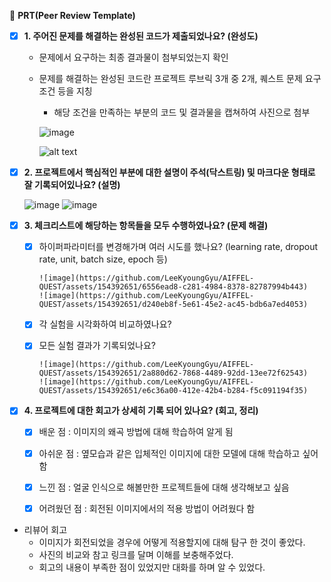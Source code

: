 🔑 **PRT(Peer Review Template)**

- [x]  **1. 주어진 문제를 해결하는 완성된 코드가 제출되었나요? (완성도)**
    - 문제에서 요구하는 최종 결과물이 첨부되었는지 확인
    - 문제를 해결하는 완성된 코드란 프로젝트 루브릭 3개 중 2개, 
    퀘스트 문제 요구조건 등을 지칭
        - 해당 조건을 만족하는 부분의 코드 및 결과물을 캡쳐하여 사진으로 첨부
        
        ![image](https://github.com/LeeKyoungGyu/AIFFEL-QUEST/assets/154392651/911c8cab-cf88-467c-8600-a0a323445586)

        ![alt text](image-4.png)

- [x]  **2. 프로젝트에서 핵심적인 부분에 대한 설명이 주석(닥스트링) 및 마크다운 형태로 잘 기록되어있나요? (설명)**
 
     ![image](https://github.com/LeeKyoungGyu/AIFFEL-QUEST/assets/154392651/aa8f712b-5fe9-423f-bd27-2a1e05e9ae58)
     ![image](https://github.com/LeeKyoungGyu/AIFFEL-QUEST/assets/154392651/5d533532-e901-4455-8205-fad31bbbf752)
    


- [x]  **3. 체크리스트에 해당하는 항목들을 모두 수행하였나요? (문제 해결)**
    - [x]  하이퍼파라미터를 변경해가며 여러 시도를 했나요? (learning rate, dropout rate, unit, batch size, epoch 등)
  
           ![image](https://github.com/LeeKyoungGyu/AIFFEL-QUEST/assets/154392651/6556ead8-c281-4984-8378-82787994b443)
           ![image](https://github.com/LeeKyoungGyu/AIFFEL-QUEST/assets/154392651/d240eb8f-5e61-45e2-ac45-bdb6a7ed4053)
           
    - [x]  각 실험을 시각화하여 비교하였나요?
    - [x]  모든 실험 결과가 기록되었나요?
    
           ![image](https://github.com/LeeKyoungGyu/AIFFEL-QUEST/assets/154392651/2a880d62-7868-4489-92dd-13ee72f62543) 
           ![image](https://github.com/LeeKyoungGyu/AIFFEL-QUEST/assets/154392651/e6c36a00-412e-42b4-b284-f5c091194f35)

- [x]  **4. 프로젝트에 대한 회고가 상세히 기록 되어 있나요? (회고, 정리)**
    - [x]  배운 점 : 이미지의 왜곡 방법에 대해 학습하여 알게 됨
    - [x]  아쉬운 점 : 옆모습과 같은 입체적인 이미지에 대한 모델에 대해 학습하고 싶어 함
    - [x]  느낀 점 : 얼굴 인식으로 해볼만한 프로젝트들에 대해 생각해보고 싶음
    - [x]  어려웠던 점 : 회전된 이미지에서의 적용 방법이 어려웠다 함
  

- 리뷰어 회고
  - 이미지가 회전되었을 경우에 어떻게 적용할지에 대해 탐구 한 것이 좋았다.
  - 사진의 비교와 참고 링크를 달며 이해를 보충해주었다.
  - 회고의 내용이 부족한 점이 있었지만 대화를 하며 알 수 있었다.
